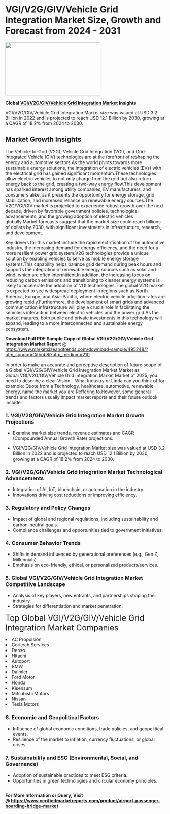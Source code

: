 <H1>VGI/V2G/GIV/Vehicle Grid Integration Market Size, Growth and Forecast from 2024 - 2031</H1><img class="aligncenter size-medium wp-image-584254" src="https://thirdeyenews.in/wp-content/uploads/2024/09/Global-Market-Research-300x168.jpeg" alt="" width="300" height="168" /><p><strong>Global&nbsp;<a href="https://www.marketsizeandtrends.com/download-sample/495248/?utm_source=Github8j?utm_medium=210">VGI/V2G/GIV/Vehicle Grid Integration Market</a> Insights</strong></p><p>VGI/V2G/GIV/Vehicle Grid Integration Market size was valued at USD 3.2 Billion in 2022 and is projected to reach USD 12.1 Billion by 2030, growing at a CAGR of 18.2% from 2024 to 2030.</p><p><h2>Market Growth Insights</h2> <p>The Vehicle-to-Grid (V2G), Vehicle Grid Integration (VGI), and Grid-Integrated Vehicle (GIV) technologies are at the forefront of reshaping the energy and automotive sectors.As the world pivots towards more sustainable energy solutions, the integration of electric vehicles (EVs) with the electrical grid has gained significant momentum.These technologies allow electric vehicles to not only charge from the grid but also return energy back to the grid, creating a two-way energy flow.This development has sparked interest among utility companies, EV manufacturers, and consumers alike, as it presents the opportunity for energy storage, grid stabilization, and increased reliance on renewable energy sources.The V2G/VGI/GIV market is projected to experience robust growth over the next decade, driven by favorable government policies, technological advancements, and the growing adoption of electric vehicles globally.Market forecasts suggest that the market size could reach billions of dollars by 2030, with significant investments in infrastructure, research, and development.</p> <p>Key drivers for this market include the rapid electrification of the automotive industry, the increasing demand for energy efficiency, and the need for a more resilient power grid system.V2G technologies provide a unique solution by enabling vehicles to serve as mobile energy storage systems.This capability helps balance grid demand during peak hours and supports the integration of renewable energy sources such as solar and wind, which are often intermittent.In addition, the increasing focus on reducing carbon emissions and transitioning to cleaner energy systems is likely to accelerate the adoption of VGI technologies.The global V2G market is expected to see widespread deployment in regions such as North America, Europe, and Asia-Pacific, where electric vehicle adoption rates are growing rapidly.Furthermore, the development of smart grids and advanced communication infrastructure will play a crucial role in facilitating the seamless interaction between electric vehicles and the power grid.As the market matures, both public and private investments in this technology will expand, leading to a more interconnected and sustainable energy ecosystem.</p><p><span class=""><strong>Download Full PDF Sample Copy of Global VGI/V2G/GIV/Vehicle Grid Integration Market Report</strong> @ <a href="https://www.marketsizeandtrends.com/download-sample/495248/?utm_source=Github8j?utm_medium=210" target="_blank">https://www.marketsizeandtrends.com/download-sample/495248/?utm_source=Github8j?utm_medium=210</a></span></p><p>In order to make an accurate and perceptive description of future scope of a Global&nbsp;VGI/V2G/GIV/Vehicle Grid Integration Market Market as Global&nbsp;VGI/V2G/GIV/Vehicle Grid Integration Market Market of 2025, you need to describe a clear Vision &ndash; What Industry or Linda can you think of for example: Quote from a Technology, healthcare, automotive, renewable energy, name the market you are Reffering to.However, some general trends and factors usually impact market reports and their future outlook include:</p><h3>1.&nbsp;<strong>VGI/V2G/GIV/Vehicle Grid Integration Market Growth Projections</strong></h3><ul><li>Examine market size trends, revenue estimates and CAGR (Compounded Annual Growth Rate) projections.</li><li><p>VGI/V2G/GIV/Vehicle Grid Integration Market size was valued at USD 3.2 Billion in 2022 and is projected to reach USD 12.1 Billion by 2030, growing at a CAGR of 18.2% from 2024 to 2030.</p></li></ul><h3>2.&nbsp;<strong>VGI/V2G/GIV/Vehicle Grid Integration Market Technological Advancements</strong></h3><ul><li>Integration of AI, IoT, blockchain, or automation in the industry.</li><li>Innovations driving cost reductions or improving efficiency.</li></ul><h3>3.&nbsp;<strong>Regulatory and Policy Changes</strong></h3><ul><li>Impact of global and regional regulations, including sustainability and carbon-neutral goals.</li><li>Compliance challenges and opportunities tied to government initiatives.</li></ul><h3>4.&nbsp;<strong>Consumer Behavior Trends</strong></h3><ul><li>Shifts in demand influenced by generational preferences (e.g., Gen Z, Millennials).</li><li>Emphasis on eco-friendly, ethical, or personalized products/services.</li></ul><h3>5.&nbsp;<strong>Global VGI/V2G/GIV/Vehicle Grid Integration Market Competitive Landscape</strong></h3><ul><li>Analysis of key players, new entrants, and partnerships shaping the industry.</li><li>Strategies for differentiation and market penetration.</li></ul><p data-pm-slice="1 1 []"><span style="color: inherit; font-family: inherit; font-size: 25px;">Top Global VGI/V2G/GIV/Vehicle Grid Integration Market Companies</span></p><div class="" data-test-id=""><p><li>AC Propulsion</li><li> Coritech Services</li><li> Denso</li><li> Hitachi</li><li> Autoport</li><li> BMW</li><li> Daimler</li><li> Ford Motor</li><li> Honda</li><li> Kisensum</li><li> Mitsubishi Motors</li><li> Nissan</li><li> Tesla Motors</li></p></div><h3>6.&nbsp;<strong>Economic and Geopolitical Factors</strong></h3><ul><li>Influence of global economic conditions, trade policies, and geopolitical events.</li><li>Resilience of the market to inflation, currency fluctuations, or global crises.</li></ul><h3>7.&nbsp;<strong>Sustainability and ESG (Environmental, Social, and Governance)</strong></h3><ul><li>Adoption of sustainable practices to meet ESG criteria.</li><li>Opportunities in green technologies and circular economy principles.</li></ul><h2><strong style="font-size: 14px;">For More Information or Query, Visit @&nbsp;</strong><a style="background-color: #ffffff; font-size: 14px;" href="https://www.marketsizeandtrends.com/report/vgi-v2g-giv-vehicle-grid-integration-market/" target="_blank">https://www.verifiedmarketreports.com/product/airport-passenger-boarding-bridge-market</a></h2>